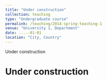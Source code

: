 ```yaml
---
title: "Under construction"
collection: teaching
type: "Undergraduate course"
permalink: /teaching/2014-spring-teaching-1
venue: "University 1, Department"
date: ....-01-01
location: "City, Country"
---
```


Under construction

Under construction
======
